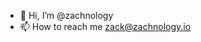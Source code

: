 - 👋 Hi, I’m @zachnology
- 📫 How to reach me zack@zachnology.io

<!---
zachnology/zachnology is a ✨ special ✨ repository because its `README.md` (this file) appears on your GitHub profile.
You can click the Preview link to take a look at your changes.
--->
